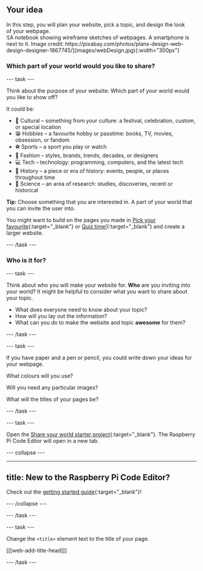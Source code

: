 ## Your idea

<div style="display: flex; flex-wrap: wrap">
<div style="flex-basis: 200px; flex-grow: 1; margin-right: 15px;">
In this step, you will plan your website, pick a topic, and design the look of your webpage.
</div>
<div>
![A notebook showing wireframe sketches of webpages. A smartphone is next to it. Image credit: https://pixabay.com/photos/plans-design-web-design-designer-1867745/](images/webDesign.jpg){:width="300px"}
</div>
</div>

### Which part of your world would you like to share?

--- task ---

Think about the purpose of your website: Which part of your world would you like to show off? 

It could be:   
+ 🎊 Cultural – something from your culture: a festival, celebration, custom, or special location
+ 😁 Hobbies – a favourite hobby or passtime: books, TV, movies, obsession, or fandom
+ ⚽️ Sports – a sport you play or watch
+ 👗 Fashion – styles, brands, trends, decades, or designers
+ 💻 Tech – technology: programming, computers, and the latest tech
+ 📙 History – a piece or era of history: events, people, or places throughout time
+ 🔬 Science – an area of research: studies, discoveries, recent or historical

**Tip:** Choose something that you are interested in. A part of your world that you can invite the user into.

You might want to build on the pages you made in [Pick your favourite](https://projects.raspberrypi.org/en/projects/pick-your-favourite){:target="_blank"} or [Quiz time!](https://projects.raspberrypi.org/en/projects/quiz-time){:target="_blank"} and create a larger website.

--- /task ---

### Who is it for?

--- task ---

Think about who you will make your website for. **Who** are you inviting into your world? It might be helpful to consider what you want to share about your topic.

+ What does everyone need to know about your topic?
+ How will you lay out the information?
+ What can you do to make the website and topic **awesome** for them?

--- /task ---

--- task ---

If you have paper and a pen or pencil, you could write down your ideas for your webpage.

What colours will you use?

Will you need any particular images?

What will the titles of your pages be?

--- /task ---

--- task ---

Open the [Share your world starter project](https://editor.raspberrypi.org/en/projects/share-your-world-starter){:target="_blank"}. The Raspberry Pi Code Editor will open in a new tab.

--- collapse ---

---
title: New to the Raspberry Pi Code Editor?
---

Check out the [getting started guide](https://projects.raspberrypi.org/en/projects/getting-started-guide-editor-html){:target="_blank"}!

--- /collapse ---

--- /task ---

--- task ---

Change the `<title>` element text to the title of your page. 

[[[web-add-title-head]]]

--- /task ---
